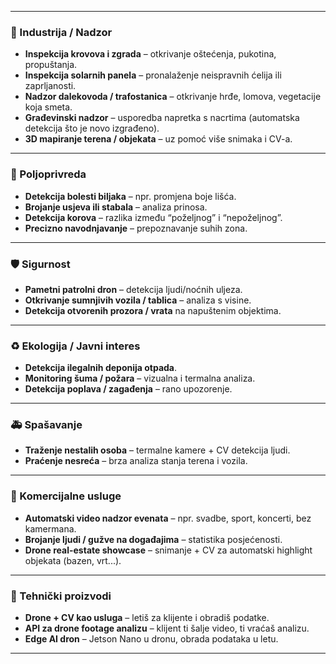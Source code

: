 
---

### 🔧 Industrija / Nadzor

* **Inspekcija krovova i zgrada** – otkrivanje oštećenja, pukotina, propuštanja.
* **Inspekcija solarnih panela** – pronalaženje neispravnih ćelija ili zaprljanosti.
* **Nadzor dalekovoda / trafostanica** – otkrivanje hrđe, lomova, vegetacije koja smeta.
* **Građevinski nadzor** – usporedba napretka s nacrtima (automatska detekcija što je novo izgrađeno).
* **3D mapiranje terena / objekata** – uz pomoć više snimaka i CV-a.

---

### 🌱 Poljoprivreda

* **Detekcija bolesti biljaka** – npr. promjena boje lišća.
* **Brojanje usjeva ili stabala** – analiza prinosa.
* **Detekcija korova** – razlika između “poželjnog” i “nepoželjnog”.
* **Precizno navodnjavanje** – prepoznavanje suhih zona.

---

### 🛡️ Sigurnost

* **Pametni patrolni dron** – detekcija ljudi/noćnih uljeza.
* **Otkrivanje sumnjivih vozila / tablica** – analiza s visine.
* **Detekcija otvorenih prozora / vrata** na napuštenim objektima.

---

### ♻️ Ekologija / Javni interes

* **Detekcija ilegalnih deponija otpada**.
* **Monitoring šuma / požara** – vizualna i termalna analiza.
* **Detekcija poplava / zagađenja** – rano upozorenje.

---

### 🚑 Spašavanje

* **Traženje nestalih osoba** – termalne kamere + CV detekcija ljudi.
* **Praćenje nesreća** – brza analiza stanja terena i vozila.

---

### 🎥 Komercijalne usluge

* **Automatski video nadzor evenata** – npr. svadbe, sport, koncerti, bez kamermana.
* **Brojanje ljudi / gužve na događajima** – statistika posjećenosti.
* **Drone real-estate showcase** – snimanje + CV za automatski highlight objekata (bazen, vrt...).

---

### 🧠 Tehnički proizvodi

* **Drone + CV kao usluga** – letiš za klijente i obradiš podatke.
* **API za drone footage analizu** – klijent ti šalje video, ti vraćaš analizu.
* **Edge AI dron** – Jetson Nano u dronu, obrada podataka u letu.

---

 
